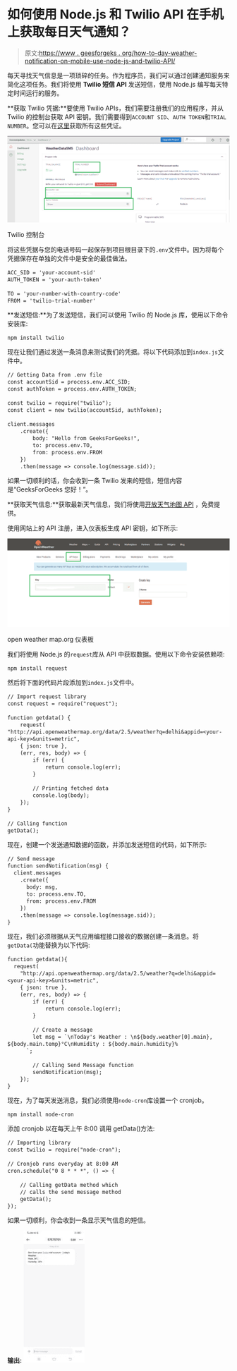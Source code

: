 # 如何使用 Node.js 和 Twilio API 在手机上获取每日天气通知？

> 原文:[https://www . geesforgeks . org/how-to-day-weather-notification-on-mobile-use-node-js-and-twilio-API/](https://www.geeksforgeeks.org/how-to-get-daily-weather-notification-on-mobile-using-node-js-and-twilio-api/)

每天寻找天气信息是一项琐碎的任务。作为程序员，我们可以通过创建通知服务来简化这项任务。我们将使用 **Twilio 短信 API** 发送短信，使用 Node.js 编写每天特定时间运行的服务。

**获取 Twilio 凭据:**要使用 Twilio APIs，我们需要注册我们的应用程序，并从 Twilio 的控制台获取 API 密钥。我们需要得到`ACCOUNT SID`、`AUTH TOKEN`和`TRIAL NUMBER`。您可以在[这里](https://www.twilio.com/console/)获取所有这些凭证。

![](img/c67a1d67c638e3240fa96e8fac6a07d9.png)

Twilio 控制台

将这些凭据与您的电话号码一起保存到项目根目录下的`.env`文件中。因为将每个凭据保存在单独的文件中是安全的最佳做法。

```
ACC_SID = 'your-account-sid'
AUTH_TOKEN = 'your-auth-token'

TO = 'your-number-with-country-code'
FROM = 'twilio-trial-number'
```

**发送短信:**为了发送短信，我们可以使用 Twilio 的 Node.js 库，使用以下命令安装库:

```
npm install twilio
```

现在让我们通过发送一条消息来测试我们的凭据。将以下代码添加到`index.js`文件中。

```
// Getting Data from .env file
const accountSid = process.env.ACC_SID;
const authToken = process.env.AUTH_TOKEN;

const twilio = require("twilio");
const client = new twilio(accountSid, authToken);

client.messages
    .create({
        body: "Hello from GeeksForGeeks!",
        to: process.env.TO,
        from: process.env.FROM
    })
    .then(message => console.log(message.sid));
```

如果一切顺利的话，你会收到一条 Twilio 发来的短信，短信内容是“GeeksForGeeks 您好！”。

**获取天气信息:**获取最新天气信息，我们将使用[开放天气地图 API](http://openweathermap.org/) ，免费提供。

使用网站上的 API 注册，进入仪表板生成 API 密钥，如下所示:

![](img/f7c213e122ee08e53f4ef5831184453c.png)

open weather map.org 仪表板

我们将使用 Node.js 的`request`库从 API 中获取数据。使用以下命令安装依赖项:

```
npm install request
```

然后将下面的代码片段添加到`index.js`文件中。

```
// Import request library
const request = require("request");

function getdata() {
    request(
"http://api.openweathermap.org/data/2.5/weather?q=delhi&appid=<your-api-key>&units=metric",
    { json: true },
    (err, res, body) => {
        if (err) {
            return console.log(err);
        }

        // Printing fetched data
        console.log(body); 
    });
}

// Calling function
getData();
```

现在，创建一个发送通知数据的函数，并添加发送短信的代码，如下所示:

```
// Send message
function sendNotification(msg) {
  client.messages
    .create({
      body: msg,
      to: process.env.TO,
      from: process.env.FROM
    })
    .then(message => console.log(message.sid));
}
```

现在，我们必须根据从天气应用编程接口接收的数据创建一条消息。将`getData(`功能替换为以下代码:

```
function getdata(){
  request(
    "http://api.openweathermap.org/data/2.5/weather?q=delhi&appid=<your-api-key>&units=metric",
    { json: true },
    (err, res, body) => {
        if (err) {
            return console.log(err);
        }

        // Create a message
        let msg = `\nToday's Weather : \n${body.weather[0].main}, ${body.main.temp}°C\nHumidity : ${body.main.humidity}%    
      `;

        // Calling Send Message function
        sendNotification(msg);
    });
}
```

现在，为了每天发送消息，我们必须使用`node-cron`库设置一个 cronjob。

```
npm install node-cron
```

添加 cronjob 以在每天上午 8:00 调用 getData()方法:

```
// Importing library
const twilio = require("node-cron");

// Cronjob runs everyday at 8:00 AM
cron.schedule("0 8 * * *", () => {

    // Calling getData method which
    // calls the send message method
    getData(); 
});
```

如果一切顺利，你会收到一条显示天气信息的短信。

**输出:**
![](img/b51e2d72f8d3b7d352e704620d1295a8.png)